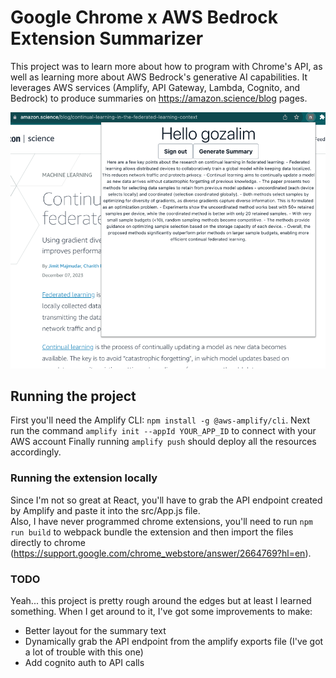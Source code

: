 # Google Chrome x AWS Bedrock Extension Summarizer

This project was to learn more about how to program with Chrome's API,
as well as learning more about AWS Bedrock's generative AI capabilities.
It leverages AWS services (Amplify, API Gateway, Lambda, Cognito, and Bedrock) to produce
summaries on https://amazon.science/blog pages.

![alt text](public/example.png "Example Image")

## Running the project

First you'll need the Amplify CLI: `npm install -g @aws-amplify/cli`.
Next run the command `amplify init --appId YOUR_APP_ID` to connect with your AWS account
Finally running `amplify push` should deploy all the resources accordingly.

### Running the extension locally

Since I'm not so great at React, you'll have to grab the API endpoint created by Amplify and paste it into the
src/App.js file. \
Also, I have never programmed chrome extensions, you'll need to run `npm run build` to webpack bundle the extension
and then import the files directly to chrome (https://support.google.com/chrome_webstore/answer/2664769?hl=en).

### TODO
Yeah... this project is pretty rough around the edges but at least I learned something. When I get around to it, I've got some improvements to make:
* Better layout for the summary text
* Dynamically grab the API endpoint from the amplify exports file (I've got a lot of trouble with this one)
* Add cognito auth to API calls